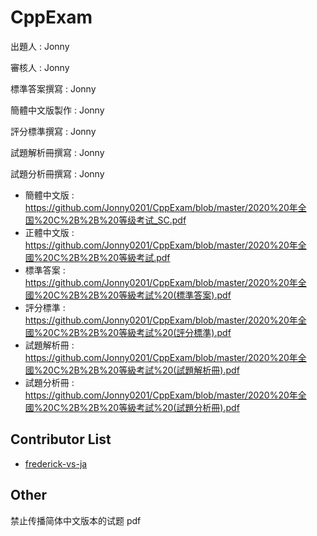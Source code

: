 # CppExam

出題人 : Jonny

審核人 : Jonny

標準答案撰寫 : Jonny

簡體中文版製作 : Jonny

評分標準撰寫 : Jonny

試題解析冊撰寫 : Jonny

試題分析冊撰寫 : Jonny

- 簡體中文版 : <https://github.com/Jonny0201/CppExam/blob/master/2020%20年全国%20C%2B%2B%20等级考试_SC.pdf>
- 正體中文版 : <https://github.com/Jonny0201/CppExam/blob/master/2020%20年全國%20C%2B%2B%20等級考試.pdf>
- 標準答案 : <https://github.com/Jonny0201/CppExam/blob/master/2020%20年全國%20C%2B%2B%20等級考試%20(標準答案).pdf>
- 評分標準 : <https://github.com/Jonny0201/CppExam/blob/master/2020%20年全國%20C%2B%2B%20等級考試%20(評分標準).pdf>
- 試題解析冊 : <https://github.com/Jonny0201/CppExam/blob/master/2020%20年全國%20C%2B%2B%20等級考試%20(試題解析冊).pdf>
- 試題分析冊 : <https://github.com/Jonny0201/CppExam/blob/master/2020%20年全國%20C%2B%2B%20等級考試%20(試題分析冊).pdf>

## Contributor List

- [frederick-vs-ja](https://github.com/frederick-vs-ja)

## Other

禁止传播简体中文版本的试题 pdf
